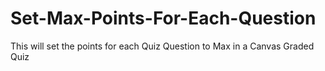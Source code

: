 # Set-Max-Points-For-Each-Question
This will set the points for each Quiz Question to Max in a Canvas Graded Quiz
